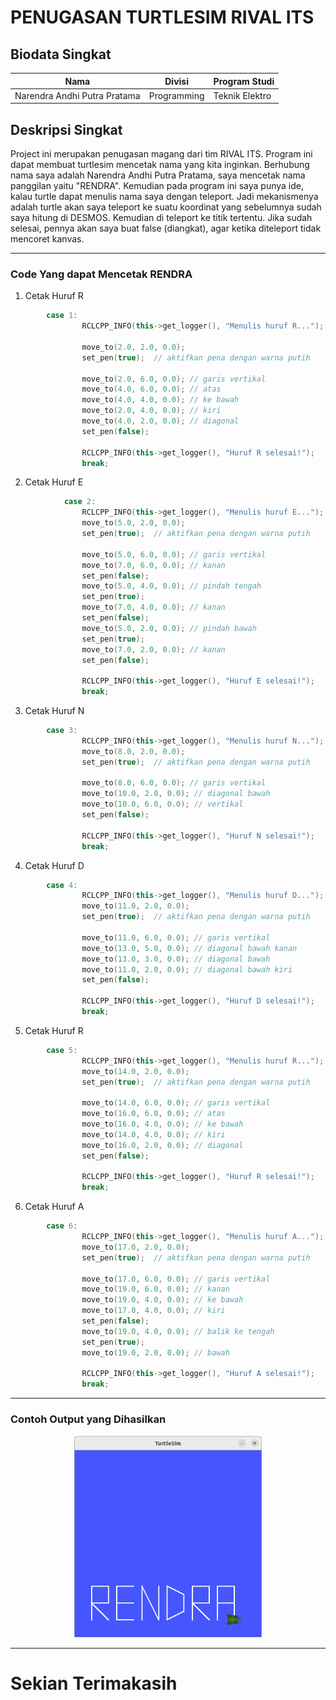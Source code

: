 # PENUGASAN TURTLESIM RIVAL ITS

## Biodata Singkat 
| Nama | Divisi | Program Studi |
|------|------|------|
| Narendra Andhi Putra Pratama | Programming| Teknik Elektro |


## Deskripsi Singkat 
Project ini merupakan penugasan magang dari tim RIVAL ITS. Program ini dapat membuat turtlesim mencetak nama yang kita inginkan. Berhubung nama saya adalah Narendra Andhi Putra Pratama, saya mencetak nama panggilan yaitu "RENDRA". Kemudian pada program ini saya punya ide, kalau turtle dapat menulis nama saya dengan teleport. Jadi mekanismenya adalah turtle akan saya teleport ke suatu koordinat yang sebelumnya sudah saya hitung di DESMOS. Kemudian di teleport ke titik tertentu. Jika sudah selesai, pennya akan saya buat false (diangkat), agar ketika diteleport tidak mencoret kanvas.

---
### Code Yang dapat Mencetak RENDRA

1. Cetak Huruf R
```cpp
        case 1:
                RCLCPP_INFO(this->get_logger(), "Menulis huruf R...");

                move_to(2.0, 2.0, 0.0);
                set_pen(true);  // aktifkan pena dengan warna putih

                move_to(2.0, 6.0, 0.0); // garis vertikal
                move_to(4.0, 6.0, 0.0); // atas
                move_to(4.0, 4.0, 0.0); // ke bawah
                move_to(2.0, 4.0, 0.0); // kiri
                move_to(4.0, 2.0, 0.0); // diagonal
                set_pen(false);

                RCLCPP_INFO(this->get_logger(), "Huruf R selesai!");
                break;
```
2. Cetak Huruf E
```cpp
            case 2:
                RCLCPP_INFO(this->get_logger(), "Menulis huruf E...");
                move_to(5.0, 2.0, 0.0);
                set_pen(true);  // aktifkan pena dengan warna putih

                move_to(5.0, 6.0, 0.0); // garis vertikal
                move_to(7.0, 6.0, 0.0); // kanan
                set_pen(false);
                move_to(5.0, 4.0, 0.0); // pindah tengah
                set_pen(true);
                move_to(7.0, 4.0, 0.0); // kanan
                set_pen(false);
                move_to(5.0, 2.0, 0.0); // pindah bawah
                set_pen(true);
                move_to(7.0, 2.0, 0.0); // kanan
                set_pen(false);

                RCLCPP_INFO(this->get_logger(), "Huruf E selesai!");
                break;
```
3. Cetak Huruf N
```cpp
        case 3:
                RCLCPP_INFO(this->get_logger(), "Menulis huruf N...");
                move_to(8.0, 2.0, 0.0);
                set_pen(true);  // aktifkan pena dengan warna putih

                move_to(8.0, 6.0, 0.0); // garis vertikal
                move_to(10.0, 2.0, 0.0); // diagonal bawah
                move_to(10.0, 6.0, 0.0); // vertikal
                set_pen(false);

                RCLCPP_INFO(this->get_logger(), "Huruf N selesai!");
                break;

```
4. Cetak Huruf D
```cpp
        case 4:
                RCLCPP_INFO(this->get_logger(), "Menulis huruf D...");
                move_to(11.0, 2.0, 0.0);
                set_pen(true);  // aktifkan pena dengan warna putih

                move_to(11.0, 6.0, 0.0); // garis vertikal
                move_to(13.0, 5.0, 0.0); // diagonal bawah kanan
                move_to(13.0, 3.0, 0.0); // diagonal bawah
                move_to(11.0, 2.0, 0.0); // diagonal bawah kiri
                set_pen(false);

                RCLCPP_INFO(this->get_logger(), "Huruf D selesai!");
                break;
```
5. Cetak Huruf R
```cpp
        case 5:
                RCLCPP_INFO(this->get_logger(), "Menulis huruf R...");
                move_to(14.0, 2.0, 0.0);
                set_pen(true);  // aktifkan pena dengan warna putih

                move_to(14.0, 6.0, 0.0); // garis vertikal
                move_to(16.0, 6.0, 0.0); // atas
                move_to(16.0, 4.0, 0.0); // ke bawah
                move_to(14.0, 4.0, 0.0); // kiri
                move_to(16.0, 2.0, 0.0); // diagonal
                set_pen(false);

                RCLCPP_INFO(this->get_logger(), "Huruf R selesai!");
                break;
```
6. Cetak Huruf A
```cpp
        case 6:
                RCLCPP_INFO(this->get_logger(), "Menulis huruf A...");
                move_to(17.0, 2.0, 0.0);
                set_pen(true);  // aktifkan pena dengan warna putih

                move_to(17.0, 6.0, 0.0); // garis vertikal
                move_to(19.0, 6.0, 0.0); // kanan
                move_to(19.0, 4.0, 0.0); // ke bawah
                move_to(17.0, 4.0, 0.0); // kiri
                set_pen(false);
                move_to(19.0, 4.0, 0.0); // balik ke tengah
                set_pen(true);
                move_to(19.0, 2.0, 0.0); // bawah

                RCLCPP_INFO(this->get_logger(), "Huruf A selesai!");
                break;
```

---
### Contoh Output yang Dihasilkan
<p align="center">
  <img src="img/gambar_hasil.png" alt="Gambar Output Turtlesim" width="300">
</p>

---
# Sekian Terimakasih
